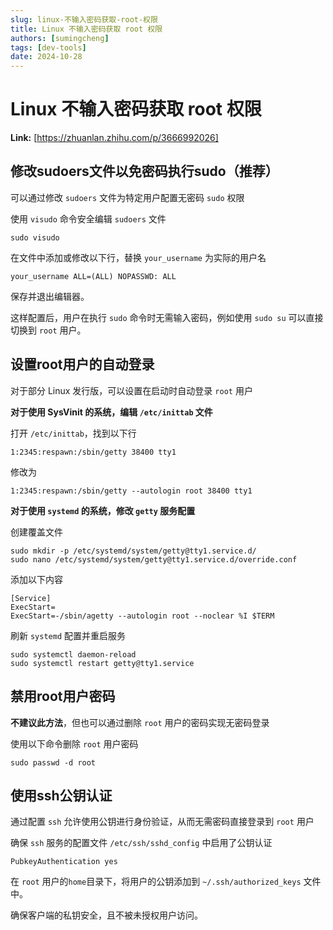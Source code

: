```yaml
---
slug: linux-不输入密码获取-root-权限
title: Linux 不输入密码获取 root 权限
authors: [sumingcheng]
tags: [dev-tools]
date: 2024-10-28
---
```


# Linux 不输入密码获取 root 权限



 **Link:** [https://zhuanlan.zhihu.com/p/3666992026]

## 修改sudoers文件以免密码执行sudo（推荐）  

可以通过修改 `sudoers` 文件为特定用户配置无密码 `sudo` 权限

使用 `visudo` 命令安全编辑 `sudoers` 文件

```
sudo visudo
```

在文件中添加或修改以下行，替换 `your_username` 为实际的用户名

```
your_username ALL=(ALL) NOPASSWD: ALL
```

保存并退出编辑器。

这样配置后，用户在执行 `sudo` 命令时无需输入密码，例如使用 `sudo su` 可以直接切换到 `root` 用户。

## 设置root用户的自动登录  

对于部分 Linux 发行版，可以设置在启动时自动登录 `root` 用户

**对于使用 SysVinit 的系统，编辑 `/etc/inittab` 文件**

打开 `/etc/inittab`，找到以下行

```
1:2345:respawn:/sbin/getty 38400 tty1
```

修改为

```
1:2345:respawn:/sbin/getty --autologin root 38400 tty1
```

**对于使用 `systemd` 的系统，修改 `getty` 服务配置**

创建覆盖文件

```
sudo mkdir -p /etc/systemd/system/getty@tty1.service.d/
sudo nano /etc/systemd/system/getty@tty1.service.d/override.conf
```

添加以下内容

```
[Service]
ExecStart=
ExecStart=-/sbin/agetty --autologin root --noclear %I $TERM
```

刷新 `systemd` 配置并重启服务

```
sudo systemctl daemon-reload
sudo systemctl restart getty@tty1.service
```
## 禁用root用户密码  

**不建议此方法**，但也可以通过删除 `root` 用户的密码实现无密码登录

使用以下命令删除 `root` 用户密码

```
sudo passwd -d root
```
## 使用ssh公钥认证  

通过配置 `ssh` 允许使用公钥进行身份验证，从而无需密码直接登录到 `root` 用户

确保 `ssh` 服务的配置文件 `/etc/ssh/sshd_config` 中启用了公钥认证

```
PubkeyAuthentication yes
```

在 `root` 用户的`home`目录下，将用户的公钥添加到 `~/.ssh/authorized_keys` 文件中。

确保客户端的私钥安全，且不被未授权用户访问。